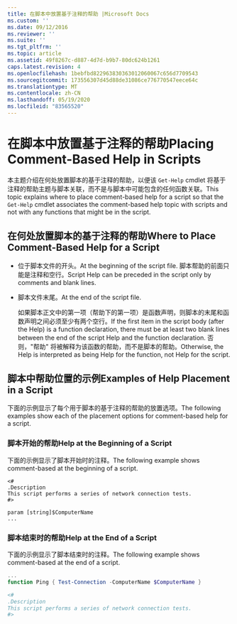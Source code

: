 ```yaml
---
title: 在脚本中放置基于注释的帮助 |Microsoft Docs
ms.custom: ''
ms.date: 09/12/2016
ms.reviewer: ''
ms.suite: ''
ms.tgt_pltfrm: ''
ms.topic: article
ms.assetid: 49f8267c-d887-4d7d-b9b7-80dc624b1261
caps.latest.revision: 4
ms.openlocfilehash: 1bebfbd822963830363012060067c656d7709543
ms.sourcegitcommit: 173556307d45d88de31086ce776770547eece64c
ms.translationtype: MT
ms.contentlocale: zh-CN
ms.lasthandoff: 05/19/2020
ms.locfileid: "83565520"
---
```

# <a name="placing-comment-based-help-in-scripts"></a><span data-ttu-id="b6d50-102">在脚本中放置基于注释的帮助</span><span class="sxs-lookup"><span data-stu-id="b6d50-102">Placing Comment-Based Help in Scripts</span></span>

<span data-ttu-id="b6d50-103">本主题介绍在何处放置脚本的基于注释的帮助，以便该 `Get-Help` cmdlet 将基于注释的帮助主题与脚本关联，而不是与脚本中可能包含的任何函数关联。</span><span class="sxs-lookup"><span data-stu-id="b6d50-103">This topic explains where to place comment-based help for a script so that the `Get-Help` cmdlet associates the comment-based help topic with scripts and not with any functions that might be in the script.</span></span>

## <a name="where-to-place-comment-based-help-for-a-script"></a><span data-ttu-id="b6d50-104">在何处放置脚本的基于注释的帮助</span><span class="sxs-lookup"><span data-stu-id="b6d50-104">Where to Place Comment-Based Help for a Script</span></span>

- <span data-ttu-id="b6d50-105">位于脚本文件的开头。</span><span class="sxs-lookup"><span data-stu-id="b6d50-105">At the beginning of the script file.</span></span> <span data-ttu-id="b6d50-106">脚本帮助的前面只能是注释和空行。</span><span class="sxs-lookup"><span data-stu-id="b6d50-106">Script Help can be preceded in the script only by comments and blank lines.</span></span>

- <span data-ttu-id="b6d50-107">脚本文件末尾。</span><span class="sxs-lookup"><span data-stu-id="b6d50-107">At the end of the script file.</span></span>

  <span data-ttu-id="b6d50-108">如果脚本正文中的第一项（帮助下的第一项）是函数声明，则脚本的末尾和函数声明之间必须至少有两个空行。</span><span class="sxs-lookup"><span data-stu-id="b6d50-108">If the first item in the script body (after the Help) is a function declaration, there must be at least two blank lines between the end of the script Help and the function declaration.</span></span> <span data-ttu-id="b6d50-109">否则，"帮助" 将被解释为该函数的帮助，而不是脚本的帮助。</span><span class="sxs-lookup"><span data-stu-id="b6d50-109">Otherwise, the Help is interpreted as being Help for the function, not Help for the script.</span></span>

## <a name="examples-of-help-placement-in-a-script"></a><span data-ttu-id="b6d50-110">脚本中帮助位置的示例</span><span class="sxs-lookup"><span data-stu-id="b6d50-110">Examples of Help Placement in a Script</span></span>

 <span data-ttu-id="b6d50-111">下面的示例显示了每个用于脚本的基于注释的帮助的放置选项。</span><span class="sxs-lookup"><span data-stu-id="b6d50-111">The following examples show each of the placement options for comment-based help for a script.</span></span>

### <a name="help-at-the-beginning-of-a-script"></a><span data-ttu-id="b6d50-112">脚本开始的帮助</span><span class="sxs-lookup"><span data-stu-id="b6d50-112">Help at the Beginning of a Script</span></span>

 <span data-ttu-id="b6d50-113">下面的示例显示了脚本开始时的注释。</span><span class="sxs-lookup"><span data-stu-id="b6d50-113">The following example shows comment-based at the beginning of a script.</span></span>

```
<#
.Description
This script performs a series of network connection tests.
#>

param [string]$ComputerName
...
```

### <a name="help-at-the-end-of-a-script"></a><span data-ttu-id="b6d50-114">脚本结束时的帮助</span><span class="sxs-lookup"><span data-stu-id="b6d50-114">Help at the End of a Script</span></span>

 <span data-ttu-id="b6d50-115">下面的示例显示了脚本结束时的注释。</span><span class="sxs-lookup"><span data-stu-id="b6d50-115">The following example shows comment-based at the end of a script.</span></span>

```powershell
...
function Ping { Test-Connection -ComputerName $ComputerName }

<#
.Description
This script performs a series of network connection tests.
#>

```
